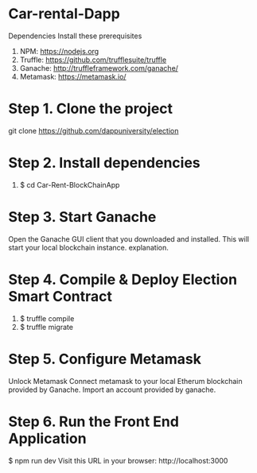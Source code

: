 # Car-rental-Dapp

Dependencies
Install these prerequisites 

1. NPM: https://nodejs.org
2. Truffle: https://github.com/trufflesuite/truffle
3. Ganache: http://truffleframework.com/ganache/
4. Metamask: https://metamask.io/
# Step 1. Clone the project
git clone https://github.com/dappuniversity/election

# Step 2. Install dependencies
1. $ cd Car-Rent-BlockChainApp
# Step 3. Start Ganache
Open the Ganache GUI client that you downloaded and installed. This will start your local blockchain instance. explanation.

# Step 4. Compile & Deploy Election Smart Contract
1. $ truffle compile
2. $ truffle migrate 

# Step 5. Configure Metamask


Unlock Metamask
Connect metamask to your local Etherum blockchain provided by Ganache.
Import an account provided by ganache.
# Step 6. Run the Front End Application
$ npm run dev Visit this URL in your browser: http://localhost:3000


